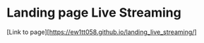 # Landing page Live Streaming #

[Link to page][https://ew1tt058.github.io/landing_live_streaming/]

